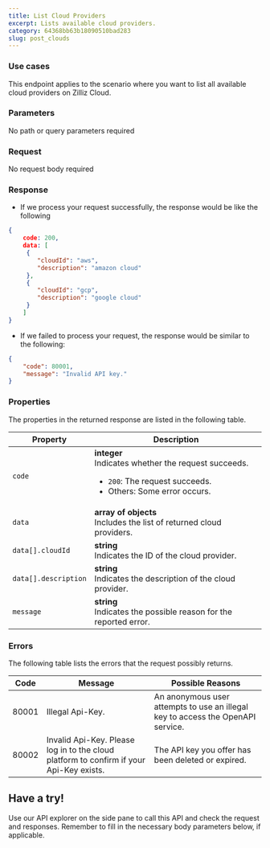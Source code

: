 ```yaml
---
title: List Cloud Providers
excerpt: Lists available cloud providers.
category: 64368bb63b18090510bad283
slug: post_clouds
---
```


### Use cases

This endpoint applies to the scenario where you want to list all available cloud providers on Zilliz Cloud.

### Parameters

No path or query parameters required

### Request

No request body required

### Response

- If we process your request successfully, the response would be like the following

```json
{
    code: 200,
    data: [
     {
        "cloudId": "aws",
        "description": "amazon cloud"
     },
     {
        "cloudId": "gcp",
        "description": "google cloud"
     }
    ]
}
```

- If we failed to process your request, the response would be similar to the following:

```json
{
    "code": 80001,
    "message": "Invalid API key."
}
```

### Properties

The properties in the returned response are listed in the following table.

| Property | Description                                                                                                                                  |
|----------|----------------------------------------------------------------------------------------------------------------------------------------------|
| `code`     | **integer**<br>Indicates whether the request succeeds.<br><ul><li>`200`: The request succeeds.</li><li>Others: Some error occurs.</li></ul> |
| `data`    | **array of objects**<br>Includes the list of returned cloud providers.
| `data[].cloudId` | **string**<br>Indicates the ID of the cloud provider. |
| `data[].description` | **string**<br>Indicates the description of the cloud provider. |
| `message`  | **string**<br>Indicates the possible reason for the reported error. |

### Errors

The following table lists the errors that the request possibly returns.

| Code  | Message                                                                                 | Possible Reasons                                                                |
|-------|-----------------------------------------------------------------------------------------|---------------------------------------------------------------------------------|
| 80001 | Illegal Api-Key.                                                                        | An anonymous user attempts to use an illegal key to access the OpenAPI service. |
| 80002 | Invalid Api-Key. Please log in to the cloud platform to confirm if your Api-Key exists. | The API key you offer has been deleted or expired.                              |

## Have a try!

Use our API explorer on the side pane to call this API and check the request and responses. Remember to fill in the necessary body parameters below, if applicable.
